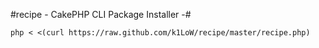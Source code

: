 #recipe - CakePHP CLI Package Installer -#

    php < <(curl https://raw.github.com/k1LoW/recipe/master/recipe.php)
